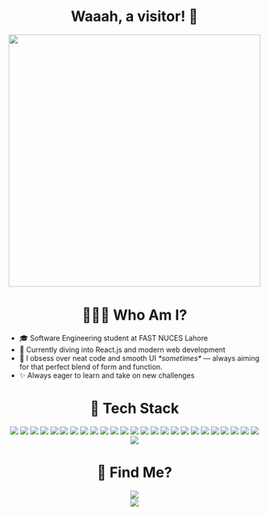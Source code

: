 <div align="center">
  <h1>Waaah, a visitor! 👋</h1>
</div>

<p align="center">
  <img src="https://media1.tenor.com/m/TSPV5XsTIssAAAAC/flcl.gif" width="500"/>
</p>

<div align="center">
  <h1>👨🏼‍🎓 Who Am I?</h1>
</div>

<div align="left">
  <ul>
    <li>🎓 Software Engineering student at FAST NUCES Lahore</li>
    <li>🌱 Currently diving into React.js and modern web development</li>
    <li>🧠 I obsess over neat code and smooth UI <i>*sometimes*</i> — always aiming for that perfect blend of form and function.</li>
    <li>✨ Always eager to learn and take on new challenges</li>
  </ul>
</div>

<div align="center">

<h1>🧰 Tech Stack</h1>

<!-- 🌐 Languages -->
<img src="https://img.shields.io/badge/8086%20Assembly-6E4C13?style=for-the-badge&logoColor=white"/>
<img src="https://img.shields.io/badge/C++-00599C?style=for-the-badge&logo=c%2B%2B&logoColor=white"/>
<img src="https://img.shields.io/badge/C-555555?style=for-the-badge&logo=c&logoColor=white"/>
<img src="https://img.shields.io/badge/Java-007396?style=for-the-badge&logo=java&logoColor=white"/>
<img src="https://img.shields.io/badge/JavaScript-F7DF1E?style=for-the-badge&logo=javascript&logoColor=black"/>
<img src="https://img.shields.io/badge/HTML5-E34F26?style=for-the-badge&logo=html5&logoColor=white"/>
<img src="https://img.shields.io/badge/CSS3-1572B6?style=for-the-badge&logo=css3&logoColor=white"/>

<!-- 🎨 Frontend -->
<img src="https://img.shields.io/badge/React-20232A?style=for-the-badge&logo=react&logoColor=61DAFB"/>
<img src="https://img.shields.io/badge/Bootstrap-7952B3?style=for-the-badge&logo=bootstrap&logoColor=white"/>
<img src="https://img.shields.io/badge/Qt-41CD52?style=for-the-badge&logo=qt&logoColor=white"/>
<img src="https://img.shields.io/badge/WinForms-0078D7?style=for-the-badge&logo=windows&logoColor=white"/>

<!-- 🖥 Backend -->
<img src="https://img.shields.io/badge/Node.js-339933?style=for-the-badge&logo=node.js&logoColor=white"/>
<img src="https://img.shields.io/badge/Express.js-000000?style=for-the-badge&logo=express&logoColor=white"/>
<img src="https://img.shields.io/badge/Gradle-02303A?style=for-the-badge&logo=gradle&logoColor=white"/>

<!-- 🗃 Databases -->
<img src="https://img.shields.io/badge/SQLite3-003B57?style=for-the-badge&logo=sqlite&logoColor=white"/>
<img src="https://img.shields.io/badge/PostgreSQL-4169E1?style=for-the-badge&logo=postgresql&logoColor=white"/>
<img src="https://img.shields.io/badge/MS%20SQL-CC2927?style=for-the-badge&logo=microsoftsqlserver&logoColor=white"/>

<!-- 🧩 Extra -->
<img src="https://img.shields.io/badge/Raylib-000000?style=for-the-badge&logoColor=white"/>
<img src="https://img.shields.io/badge/Figma-F24E1E?style=for-the-badge&logo=figma&logoColor=white"/>

<!-- 🧰 Tools -->
<img src="https://img.shields.io/badge/VS%20Code-007ACC?style=for-the-badge&logo=visualstudiocode&logoColor=white"/>
<img src="https://img.shields.io/badge/Git-F05032?style=for-the-badge&logo=git&logoColor=white"/>
<img src="https://img.shields.io/badge/GitHub-181717?style=for-the-badge&logo=github&logoColor=white"/>
<img src="https://img.shields.io/badge/Linux-FCC624?style=for-the-badge&logo=linux&logoColor=black"/>
<img src="https://img.shields.io/badge/IntelliJ%20IDEA-000000?style=for-the-badge&logo=intellijidea&logoColor=white"/>
<img src="https://img.shields.io/badge/WebStorm-000000?style=for-the-badge&logo=webstorm&logoColor=white"/>
<img src="https://img.shields.io/badge/CMake-064F8C?style=for-the-badge&logo=cmake&logoColor=white"/>

</div>

<div align="center">
  <h1>📡 Find Me?</h1>

  <a href="https://www.linkedin.com/in/ryyanch/" target="_blank">
    <img src="https://img.shields.io/badge/LinkedIn-0077B5?style=for-the-badge&logo=linkedin&logoColor=white"/>
  </a>
  <br/>
  <a href="mailto:ryyanch@gmail.com">
    <img src="https://img.shields.io/badge/Gmail-D14836?style=for-the-badge&logo=gmail&logoColor=white"/>
  </a>
</div>








<!--
**Ryyan-Choudhary/Ryyan-Choudhary** is a ✨ _special_ ✨ repository because its `README.md` (this file) appears on your GitHub profile.

Here are some ideas to get you started:

- 🔭 I’m currently working on ...
- 🌱 I’m currently learning ...
- 👯 I’m looking to collaborate on ...
- 🤔 I’m looking for help with ...
- 💬 Ask me about ...
- 📫 How to reach me: ...
- 😄 Pronouns: ...
- ⚡ Fun fact: ...
-->
